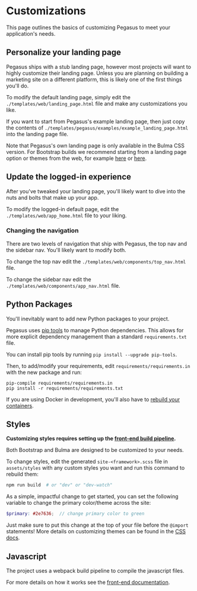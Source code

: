 # Customizations

This page outlines the basics of customizing Pegasus to meet your application's needs.

## Personalize your landing page

Pegasus ships with a stub landing page, however most projects will want to highly customize their landing page.
Unless you are planning on building a marketing site on a different platform, this is likely one of the first 
things you'll do.

To modify the default landing page, simply edit the `./templates/web/landing_page.html` file
and make any customizations you like.

If you want to start from Pegasus's example landing page, then just copy the contents of
`./templates/pegasus/examples/example_landing_page.html` into the landing page file.

Note that Pegasus's own landing page is only available in the Bulma CSS version.
For Bootstrap builds we recommend starting from a landing page option
or themes from the web, for example [here](https://themes.getbootstrap.com/)
or [here](https://dev.to/bootstrap/bootstrap-5-templates-91p).

## Update the logged-in experience

After you've tweaked your landing page, you'll likely want to dive into the nuts and bolts that make up your app.

To modify the logged-in default page, edit the `./templates/web/app_home.html` file to your liking.

### Changing the navigation

There are two levels of navigation that ship with Pegasus, the top nav and the sidebar nav.
You'll likely want to modify both.

To change the top nav edit the `./templates/web/components/top_nav.html` file.

To change the sidebar nav edit the `./templates/web/components/app_nav.html` file.

## Python Packages

You'll inevitably want to add new Python packages to your project.

Pegasus uses [pip tools](https://github.com/jazzband/pip-tools) to manage Python dependencies.
This allows for more explicit dependency management than a standard `requirements.txt` file.

You can install pip tools by running `pip install --upgrade pip-tools`.

Then, to add/modify your requirements, edit `requirements/requirements.in` with the new package and run:

```
pip-compile requirements/requirements.in
pip install -r requirements/requirements.txt
``` 

If you are using Docker in development, you'll also have to [rebuild your containers](https://docs.saaspegasus.com/docker.html#updating-python-packages).

## Styles

**Customizing styles requires setting up the [front-end build pipeline](/front-end).**

Both Bootstrap and Bulma are designed to be customized to your needs.

To change styles, edit the generated `site-<framework>.scss` file in `assets/styles` with any custom styles you want
and run this command to rebuild them:

```bash
npm run build  # or "dev" or "dev-watch"
```

As a simple, impactful change to get started, you can set the following variable to change
the primary color/theme across the site:

```scss
$primary: #2e7636;  // change primary color to green
```

Just make sure to put this change at the top of your file before the `@import` statements!
More details on customizing themes can be found in the [CSS docs](/css/).

## Javascript

The project uses a webpack build pipeline to compile the javascript files.

For more details on how it works see the [front-end documentation](/front-end/).
